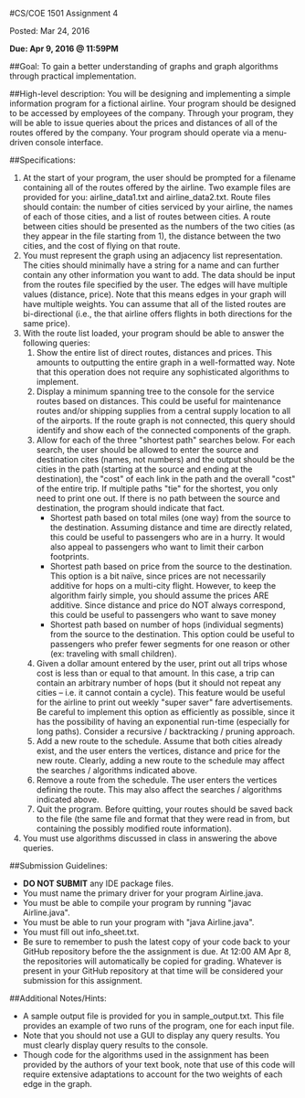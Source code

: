 #CS/COE 1501 Assignment 4

Posted:  Mar 24, 2016

**Due:  Apr 9, 2016 @ 11:59PM**

##Goal:
To gain a better understanding of graphs and graph algorithms through practical implementation.

##High-level description:
You will be designing and implementing a simple information program for a fictional airline.
Your program should be designed to be accessed by employees of the company.
Through your program, they will be able to issue queries about the prices and distances of all of the routes offered by the company.
Your program should operate via a menu-driven console interface.

##Specifications:
1. At the start of your program, the user should be prompted for a filename containing all of the routes offered by the airline. Two example files are provided for you:  airline_data1.txt and airline_data2.txt.  Route files should contain:  the number of cities serviced by your airline, the names of each of those cities, and a list of routes between cities.  A route between cities should be presented as the numbers of the two cities (as they appear in the file starting from 1), the distance between the two cities, and the cost of flying on that route.
1. You must represent the graph using an adjacency list representation. The cities should minimally have a string for a name and can further contain any other information you want to add. The data should be input from the routes file specified by the user. The edges will have multiple values (distance, price). Note that this means edges in your graph will have multiple weights. You can assume that all of the listed routes are bi-directional (i.e., the that airline offers flights in both directions for the same price).
1. With the route list loaded, your program should be able to answer the following queries:
	1. Show the entire list of direct routes, distances and prices. This amounts to outputting the entire graph in a well-formatted way. Note that this operation does not require any sophisticated algorithms to implement.
	1. Display a minimum spanning tree to the console for the service routes based on distances. This could be useful for maintenance routes and/or shipping supplies from a central supply location to all of the airports. If the route graph is not connected, this query should identify and show each of the connected components of the graph.
	1. Allow for each of the three "shortest path" searches below. For each search, the user should be allowed to enter the source and destination cites (names, not numbers) and the output should be the cities in the path (starting at the source and ending at the destination), the "cost" of each link in the path and the overall "cost" of the entire trip. If multiple paths "tie" for the shortest, you only need to print one out. If there is no path between the source and destination, the program should indicate that fact.
		* Shortest path based on total miles (one way) from the source to the destination. Assuming distance and time are directly related, this could be useful to passengers who are in a hurry. It would also appeal to passengers who want to limit their carbon footprints.
		* Shortest path based on price from the source to the destination. This option is a bit naïve, since prices are not necessarily additive for hops on a multi-city flight. However, to keep the algorithm fairly simple, you should assume the prices ARE additive. Since distance and price do NOT always correspond, this could be useful to passengers who want to save money
		* Shortest path based on number of hops (individual segments) from the source to the destination. This option could be useful to passengers who prefer fewer segments for one reason or other (ex: traveling with small children).
	1. Given a dollar amount entered by the user, print out all trips whose cost is less than or equal to that amount. In this case, a trip can contain an arbitrary number of hops (but it should not repeat any cities – i.e. it cannot contain a cycle). This feature would be useful for the airline to print out weekly "super saver" fare advertisements. Be careful to implement this option as efficiently as possible, since it has the possibility of having an exponential run-time (especially for long paths). Consider a recursive / backtracking / pruning approach.
	1. Add a new route to the schedule. Assume that both cities already exist, and the user enters the vertices, distance and price for the new route. Clearly, adding a new route to the schedule may affect the searches / algorithms indicated above.
	1. Remove a route from the schedule.  The user enters the vertices defining the route.  This may also affect the searches / algorithms indicated above.
	1. Quit the program. Before quitting, your routes should be saved back to the file (the same file and format that they were read in from, but containing the possibly modified route information).
1. You must use algorithms discussed in class in answering the above queries.

##Submission Guidelines:
* **DO NOT SUBMIT** any IDE package files.
* You must name the primary driver for your program Airline.java.
* You must be able to compile your program by running "javac Airline.java".
* You must be able to run your program with "java Airline.java".
* You must fill out info_sheet.txt.
* Be sure to remember to push the latest copy of your code back to your GitHub repository before the the assignment is due.  At 12:00 AM Apr 8, the repositories will automatically be copied for grading.  Whatever is present in your GitHub repository at that time will be considered your submission for this assignment.

##Additional Notes/Hints:
* A sample output file is provided for you in sample_output.txt.  This file provides an example of two runs of the program, one for each input file.
* Note that you should not use a GUI to display any query results.  You must clearly display query results to the console.
* Though code for the algorithms used in the assignment has been provided by the authors of your text book, note that use of this code will require extensive adaptations to account for the two weights of each edge in the graph.
